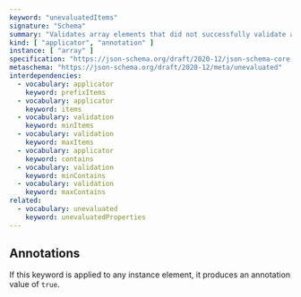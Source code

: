 ```yaml
---
keyword: "unevaluatedItems"
signature: "Schema"
summary: "Validates array elements that did not successfully validate against other standard array applicators."
kind: [ "applicator", "annotation" ]
instance: [ "array" ]
specification: "https://json-schema.org/draft/2020-12/json-schema-core.html#section-11.2"
metaschema: "https://json-schema.org/draft/2020-12/meta/unevaluated"
interdependencies:
  - vocabulary: applicator
    keyword: prefixItems
  - vocabulary: applicator
    keyword: items
  - vocabulary: validation
    keyword: minItems
  - vocabulary: validation
    keyword: maxItems
  - vocabulary: applicator
    keyword: contains
  - vocabulary: validation
    keyword: minContains
  - vocabulary: validation
    keyword: maxContains
related:
  - vocabulary: unevaluated
    keyword: unevaluatedProperties
---
```


Annotations
-----------

If this keyword is applied to any instance element, it produces an annotation
value of `true`.
